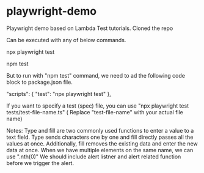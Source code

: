 # playwright-demo
Playwright demo based on Lambda Test tutorials.
Cloned the repo

Can be executed with any of below commands.

npx playwright test

npm test

But to run with "npm test" command, we need to ad the following code block to package.json file.

  "scripts": {
    "test": "npx playwright test" 
  },

  If you want to specify a test (spec) file, you can use "npx playwright test tests/test-file-name.ts" ( Replace "test-file-name" with your actual file name)

Notes: Type and fill are two commonly used functions to enter a value to a text field. Type sends characters one by one and fill directly passes all the values at once. Additionally, fill removes the existing data and enter the new data at once.
When we have multiple elements on the same name, we can use ".nth(0)"
We should include alert listner and alert related function before we trigger the alert.
